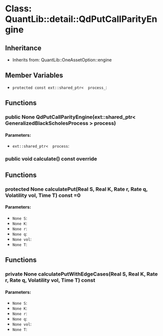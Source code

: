 # Class: QuantLib::detail::QdPutCallParityEngine

## Inheritance
- Inherits from: QuantLib::OneAssetOption::engine

## Member Variables
- `protected const ext::shared_ptr<  process_`: 

## Functions
### public None QdPutCallParityEngine(ext::shared_ptr< GeneralizedBlackScholesProcess > process)

#### Parameters:
- `ext::shared_ptr<  process`: 

### public void calculate() const override


## Functions
### protected None calculatePut(Real S, Real K, Rate r, Rate q, Volatility vol, Time T) const =0

#### Parameters:
- `None S`: 
- `None K`: 
- `None r`: 
- `None q`: 
- `None vol`: 
- `None T`: 

## Functions
### private None calculatePutWithEdgeCases(Real S, Real K, Rate r, Rate q, Volatility vol, Time T) const

#### Parameters:
- `None S`: 
- `None K`: 
- `None r`: 
- `None q`: 
- `None vol`: 
- `None T`: 

